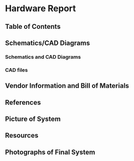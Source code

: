 # Hardware Report

## Table of Contents

## Schematics/CAD Diagrams

### Schematics and CAD Diagrams
### CAD files

## Vendor Information and Bill of Materials

## References

## Picture of System

## Resources

## Photographs of Final System
